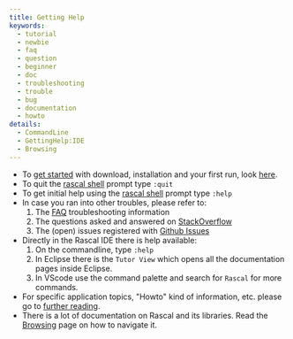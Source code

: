 ```yaml
---
title: Getting Help
keywords:
  - tutorial
  - newbie
  - faq
  - question
  - beginner
  - doc
  - troubleshooting
  - trouble
  - bug
  - documentation
  - howto
details:
  - CommandLine
  - GettingHelp:IDE
  - Browsing
---
```


* To [get started](../GettingStarted/) with download, installation and your first run, look [here](../GettingStarted/).
* To quit the [rascal shell](../RascalShell/) prompt type `:quit`
* To get initial help using the [rascal shell](../RascalShell/) prompt type `:help` 
* In case you ran into other troubles, please refer to:
   1. The [FAQ](../GettingHelp/FAQ) troubleshooting information
   2. The questions asked and answered on [StackOverflow](http://stackoverflow.com/questions/tagged/rascal)
   3. The (open) issues registered with [Github Issues](http://github.com/usethesource/rascal/issues)
* Directly in the Rascal IDE there is help available:
   1. On the commandline, type `:help`
   2. In Eclipse there is the `Tutor View` which opens all the documentation pages inside Eclipse.
   3. In VScode use the command palette and search for `Rascal` for more commands.
* For specific application topics, "Howto" kind of information, etc. please go to [further reading](../GettingHelp/FurtherReading).
* There is a lot of documentation on Rascal and its libraries. Read the [Browsing](../GettingHelp/Browsing) page on how to navigate it.


